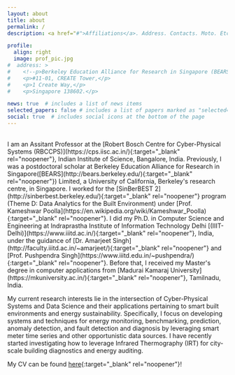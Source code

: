 ```yaml
---
layout: about
title: about
permalink: /
description: <a href="#">Affiliations</a>. Address. Contacts. Moto. Etc.

profile:
  align: right
  image: prof_pic.jpg
#  address: >
#    <!--p>Berkeley Education Alliance for Research in Singapore (BEARS) Limited</p-->	
#    <p>#11-01, CREATE Tower,</p>
#    <p>1 Create Way,</p>	
#    <p>Singapore 138602.</p>  	

news: true  # includes a list of news items
selected_papers: false # includes a list of papers marked as "selected={true}"
social: true  # includes social icons at the bottom of the page
---
```

<br>
I am an Assitant Professor at the [Robert Bosch Centre for Cyber-Physical Systems (RBCCPS)](https://cps.iisc.ac.in/){:target="_blank" rel="noopener"}, Indian Institute of Science, Bangalore, India. Previously, I was a postdoctoral scholar at Berkeley Education Alliance for Research in Singapore([BEARS](http://bears.berkeley.edu/){:target="_blank" rel="noopener"}) Limited, a University of California, Berkeley's research centre, in Singapore. I worked for the [SinBerBEST 2](http://sinberbest.berkeley.edu/){:target="_blank" rel="noopener"} program (Theme D: Data Analytics for the Built Environment) under [Prof. Kameshwar Poolla](https://en.wikipedia.org/wiki/Kameshwar_Poolla){:target="_blank" rel="noopener"}. I did my Ph.D. in Computer Science and Engineering at Indraprastha Institute of Information Technology Delhi [(IIIT-Delhi)](https://www.iiitd.ac.in/){:target="_blank" rel="noopener"}, India, under the guidance of [Dr. Amarjeet Singh](http://faculty.iiitd.ac.in/~amarjeet/){:target="_blank" rel="noopener"} and [Prof. Pushpendra Singh](https://www.iiitd.edu.in/~pushpendra/){:target="_blank" rel="noopener"}. Before that, I received my Master's degree in computer applications from [Madurai Kamaraj University](https://mkuniversity.ac.in/){:target="_blank" rel="noopener"}, Tamilnadu, India.

My current research interests lie in the intersection of Cyber-Physical Systems and Data Science and their applications pertaining to smart built environments and energy sustainability. Specifically, I focus on developing systems and techniques for energy monitoring, benchmarking, prediction, anomaly detection, and fault detection and diagnosis by leveraging smart meter time series and other opportunistic data sources. I have recently started investigating how to leverage Infrared Thermography (IRT) for city-scale building diagnostics and energy auditing.

My CV can be found [here](../assets/pdf/samy_cv.pdf){:target="_blank" rel="noopener"}!
